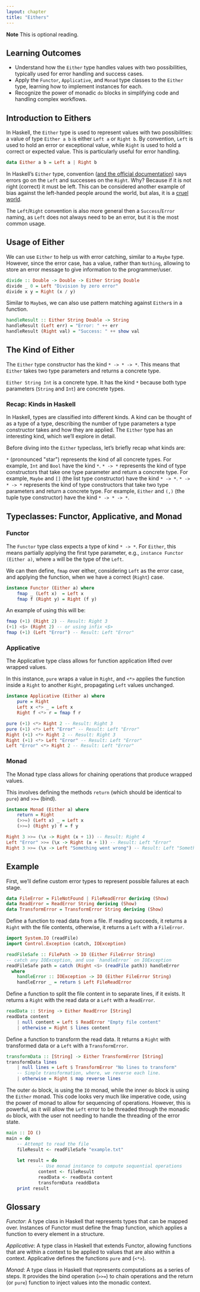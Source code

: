 ```yaml
---
layout: chapter
title: "Eithers"
---
```


**Note** This is optional reading.

## Learning Outcomes

- Understand how the `Either` type handles values with two possibilities, typically used for error handling and success cases.
- Apply the `Functor`, `Applicative`, and `Monad` type classes to the `Either` type, learning how to implement instances for each.
- Recognize the power of monadic `do` blocks in simplifying code and handling complex workflows.

## Introduction to Eithers

In Haskell, the `Either` type is used to represent values with two possibilities: a value of type `Either a b` is either `Left a` or `Right b`. By convention, `Left` is used to hold an error or exceptional value, while `Right` is used to hold a correct or expected value. This is particularly useful for error handling.

```haskell
data Either a b = Left a | Right b
```

In Haskell’s `Either` type, convention ([and the official documentation](https://hackage.haskell.org/package/base-4.20.0.1/docs/Data-Either.html)) says errors go on the `Left` and successes on the `Right`. Why? Because if it is not right (correct) it must be left. This can be considered another example of bias against the left-handed people around the world, but alas, it is a [cruel world](https://www.youtube.com/watch?v=epvlvDzKfv8).

The `Left`/`Right` convention is also more general then a `Success`/`Error` naming, as `Left` does not always need to be an error, but it is the most common usage.

## Usage of Either

We can use `Either` to help us with error catching, similar to a `Maybe` type. However, since the error case, has a value, rather than `Nothing`, allowing to store an error message to give information to the programmer/user.

```haskell
divide :: Double -> Double -> Either String Double
divide _ 0 = Left "Division by zero error"
divide x y = Right (x / y)
```

Similar to `Maybe`s, we can also use pattern matching against `Either`s in a function.

```haskell
handleResult :: Either String Double -> String
handleResult (Left err) = "Error: " ++ err
handleResult (Right val) = "Success: " ++ show val
```

## The Kind of Either

The `Either` type constructor has the kind `* -> * -> *`. This means that `Either` takes two type parameters and returns a concrete type.

`Either String Int` is a concrete type. It has the kind `*` because both type parameters (`String` and `Int`) are concrete types.

### Recap: Kinds in Haskell

In Haskell, types are classified into different kinds. A kind can be thought of as a type of a type, describing the number of type parameters a type constructor takes and how they are applied. The `Either` type has an interesting kind, which we’ll explore in detail.

Before diving into the `Either` typeclass, let’s briefly recap what kinds are:

`*` (pronounced "star") represents the kind of all concrete types. For example, `Int` and `Bool` have the kind `*`.
`* -> *` represents the kind of type constructors that take one type parameter and return a concrete type. For example, `Maybe` and `[]` (the list type constructor) have the kind `* -> *`.
`* -> * -> *` represents the kind of type constructors that take two type parameters and return a concrete type. For example, `Either` and `(,)` (the tuple type constructor) have the kind `* -> * -> *`.

## Typeclasses: Functor, Applicative, and Monad

### Functor

The `Functor` type class expects a type of kind `* -> *`. For `Either`, this means partially applying the first type parameter, e.g., `instance Functor (Either a)`, where `a` will be the type of the `Left`.

We can then define, `fmap` over either, considering `Left` as the error case, and applying the function, when we have a correct (`Right`) case.

```haskell
instance Functor (Either a) where
    fmap _ (Left x)  = Left x
    fmap f (Right y) = Right (f y)
```

An example of using this will be:

```haskell
fmap (+1) (Right 2) -- Result: Right 3
(+1) <$> (Right 2) -- or using infix <$>
fmap (+1) (Left "Error") -- Result: Left "Error"
```

### Applicative

The Applicative type class allows for function application lifted over wrapped values.

In this instance, `pure` wraps a value in `Right`, and `<*>` applies the function inside a `Right` to another `Right`, propagating `Left` values unchanged.

```haskell
instance Applicative (Either a) where
    pure = Right
    Left x <*> _ = Left x
    Right f <*> r = fmap f r
```

```haskell
pure (+1) <*> Right 2 -- Result: Right 3
pure (+1) <*> Left "Error" -- Result: Left "Error"
Right (+1) <*> Right 2 -- Result: Right 3
Right (+1) <*> Left "Error" -- Result: Left "Error"
Left "Error" <*> Right 2 -- Result: Left "Error"
```

### Monad

The Monad type class allows for chaining operations that produce wrapped values.

This involves defining the methods `return` (which should be identical to `pure`) and `>>=` (bind).

```haskell
instance Monad (Either a) where
    return = Right
    (>>=) (Left x) _ = Left x
    (>>=) (Right y) f = f y
```

```haskell
Right 3 >>= (\x -> Right (x + 1)) -- Result: Right 4
Left "Error" >>= (\x -> Right (x + 1)) -- Result: Left "Error"
Right 3 >>= (\x -> Left "Something went wrong") -- Result: Left "Something went wrong"
```

## Example

First, we’ll define custom error types to represent possible failures at each stage.

```haskell
data FileError = FileNotFound | FileReadError deriving (Show)
data ReadError = ReadError String deriving (Show)
data TransformError = TransformError String deriving (Show)
```

Define a function to read data from a file. If reading succeeds, it returns a `Right` with the file contents, otherwise, it returns a `Left` with a `FileError`.

```haskell
import System.IO (readFile)
import Control.Exception (catch, IOException)

readFileSafe :: FilePath -> IO (Either FileError String)
-- catch any IOException, and use `handleError` on IOException
readFileSafe path = catch (Right <$> (readFile path)) handleError
  where
    handleError :: IOException -> IO (Either FileError String)
    handleError _ = return $ Left FileReadError
```

Define a function to split the file content in to separate lines, if it exists. It returns a `Right` with the read data or a `Left` with a `ReadError`.

```haskell
readData :: String -> Either ReadError [String]
readData content
    | null content = Left $ ReadError "Empty file content"
    | otherwise = Right $ lines content

```

Define a function to transform the read data. It returns a `Right` with transformed data or a `Left` with a `TransformError`.

```haskell
transformData :: [String] -> Either TransformError [String]
transformData lines
    | null lines = Left $ TransformError "No lines to transform"
    -- Simple transformation, where, we reverse each line.
    | otherwise = Right $ map reverse lines
```

The outer `do` block, is using the `IO` monad, while the inner `do` block is using the `Either` monad. This code looks very much like imperative code, using the power of monad to allow for sequencing of operations. However, this is powerful, as it will allow the `Left` error to be threaded through the monadic `do` block, with the user not needing to handle the threading of the error state.

```haskell
main :: IO ()
main = do
    -- Attempt to read the file
    fileResult <- readFileSafe "example.txt"
    
    let result = do
            -- Use monad instance to compute sequential operations
            content <- fileResult
            readData <- readData content
            transformData readdData
    print result
```

## Glossary

*Functor*: A type class in Haskell that represents types that can be mapped over. Instances of Functor must define the fmap function, which applies a function to every element in a structure.

*Applicative*: A type class in Haskell that extends Functor, allowing functions that are within a context to be applied to values that are also within a context. Applicative defines the functions `pure` and (`<*>`).

*Monad*: A type class in Haskell that represents computations as a series of steps. It provides the bind operation (`>>=`) to chain operations and the return (or `pure`) function to inject values into the monadic context.
